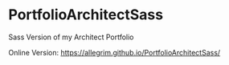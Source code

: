 # PortfolioArchitectSass

Sass Version of my Architect Portfolio 

Online Version: https://allegrim.github.io/PortfolioArchitectSass/
 
